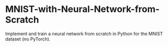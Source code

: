 # MNIST-with-Neural-Network-from-Scratch
Implement and train a neural network from scratch in Python for the MNIST dataset (no PyTorch).
